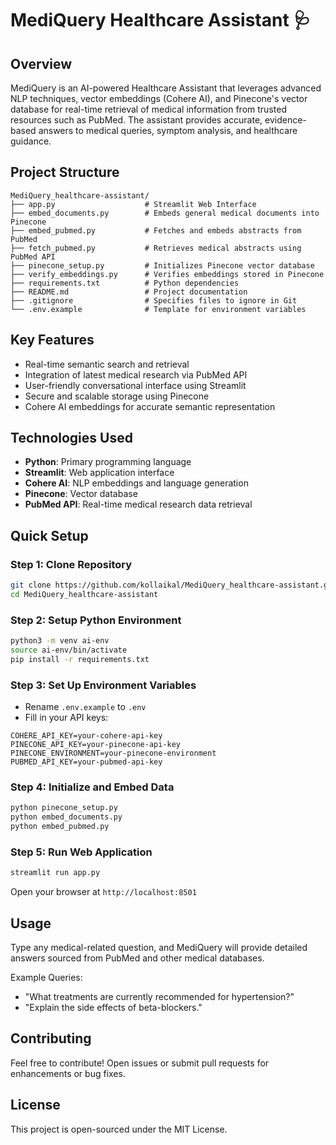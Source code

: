 # MediQuery Healthcare Assistant 🩺

## Overview
MediQuery is an AI-powered Healthcare Assistant that leverages advanced NLP techniques, vector embeddings (Cohere AI), and Pinecone's vector database for real-time retrieval of medical information from trusted resources such as PubMed. The assistant provides accurate, evidence-based answers to medical queries, symptom analysis, and healthcare guidance.

## Project Structure

```
MediQuery_healthcare-assistant/
├── app.py                    # Streamlit Web Interface
├── embed_documents.py        # Embeds general medical documents into Pinecone
├── embed_pubmed.py           # Fetches and embeds abstracts from PubMed
├── fetch_pubmed.py           # Retrieves medical abstracts using PubMed API
├── pinecone_setup.py         # Initializes Pinecone vector database
├── verify_embeddings.py      # Verifies embeddings stored in Pinecone
├── requirements.txt          # Python dependencies
├── README.md                 # Project documentation
├── .gitignore                # Specifies files to ignore in Git
└── .env.example              # Template for environment variables
```

## Key Features
- Real-time semantic search and retrieval
- Integration of latest medical research via PubMed API
- User-friendly conversational interface using Streamlit
- Secure and scalable storage using Pinecone
- Cohere AI embeddings for accurate semantic representation

## Technologies Used
- **Python**: Primary programming language
- **Streamlit**: Web application interface
- **Cohere AI**: NLP embeddings and language generation
- **Pinecone**: Vector database
- **PubMed API**: Real-time medical research data retrieval

## Quick Setup

### Step 1: Clone Repository
```bash
git clone https://github.com/kollaikal/MediQuery_healthcare-assistant.git
cd MediQuery_healthcare-assistant
```

### Step 2: Setup Python Environment
```bash
python3 -m venv ai-env
source ai-env/bin/activate
pip install -r requirements.txt
```

### Step 3: Set Up Environment Variables
- Rename `.env.example` to `.env`
- Fill in your API keys:
```env
COHERE_API_KEY=your-cohere-api-key
PINECONE_API_KEY=your-pinecone-api-key
PINECONE_ENVIRONMENT=your-pinecone-environment
PUBMED_API_KEY=your-pubmed-api-key
```

### Step 4: Initialize and Embed Data
```bash
python pinecone_setup.py
python embed_documents.py
python embed_pubmed.py
```

### Step 5: Run Web Application
```bash
streamlit run app.py
```

Open your browser at `http://localhost:8501`

## Usage
Type any medical-related question, and MediQuery will provide detailed answers sourced from PubMed and other medical databases.

Example Queries:
- "What treatments are currently recommended for hypertension?"
- "Explain the side effects of beta-blockers."

## Contributing
Feel free to contribute! Open issues or submit pull requests for enhancements or bug fixes.

## License
This project is open-sourced under the MIT License.

